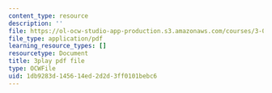 ```yaml
---
content_type: resource
description: ''
file: https://ol-ocw-studio-app-production.s3.amazonaws.com/courses/3-091sc-introduction-to-solid-state-chemistry-fall-2010/1db9283d145614ed2d2d3ff0101bebc6_cMaryERGZmY.pdf
file_type: application/pdf
learning_resource_types: []
resourcetype: Document
title: 3play pdf file
type: OCWFile
uid: 1db9283d-1456-14ed-2d2d-3ff0101bebc6
---
```

